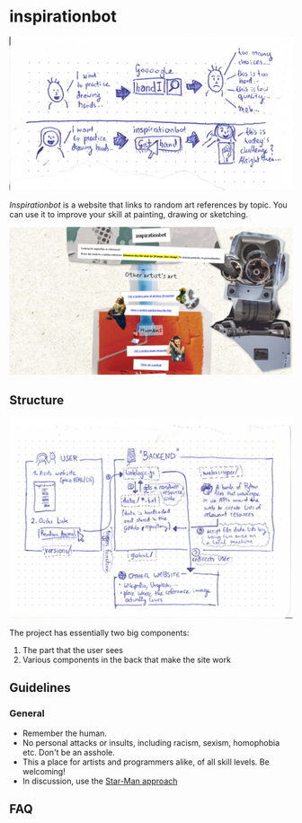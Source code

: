 # inspirationbot

![Problem Statement](./utilities/intro.png)

*Inspirationbot* is a website that links to random art references by topic. You can use it to improve your skill at painting, drawing or sketching.

![Screenshot Collage Version](./utilities/screenshot-collage.png)

## Structure

![Structure Overview](./utilities/structure.png)

The project has essentially two big components: 

1. The part that the user sees
2. Various components in the back that make the site work

## Guidelines

### General

* Remember the human.
* No personal attacks or insults, including racism, sexism, homophobia etc. Don't be an asshole.
* This a place for artists and programmers alike, of all skill levels. Be welcoming!
* In discussion, use the [Star-Man approach](https://centerforinquiry.org/blog/how-to-star-man-arguing-from-compassion/)

## FAQ